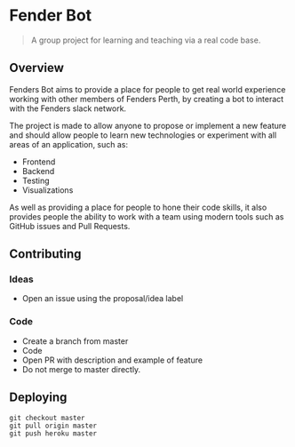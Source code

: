 # Fender Bot

> A group project for learning and teaching via a real code base.

## Overview

Fenders Bot aims to provide a place for people to get real world experience working with other members of Fenders Perth, by creating a bot to interact with the Fenders slack network.

The project is made to allow anyone to propose or implement a new feature and should allow people to learn new technologies or experiment with all areas of an application, such as:

- Frontend
- Backend
- Testing
- Visualizations

As well as providing a place for people to hone their code skills, it also provides people the ability to work with a team using modern tools such as GitHub issues and Pull Requests.

## Contributing

### Ideas

- Open an issue using the proposal/idea label

### Code

- Create a branch from master
- Code
- Open PR with description and example of feature
- Do not merge to master directly.

## Deploying

```
git checkout master
git pull origin master
git push heroku master
```
